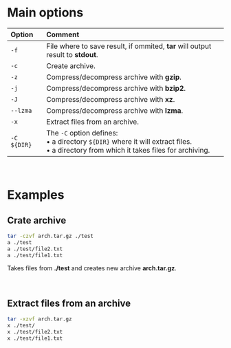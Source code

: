 # Main options
|Option|Comment|
|:-----|:------|
|``-f``|File where to save result, if ommited, **tar** will output result to **stdout**.|
|``-c``|Create archive.|
|``-z``|Compress/decompress archive with **gzip**.|
|``-j``|Compress/decompress  archive with **bzip2**.|
|``-J``|Compress/decompress  archive with **xz**.|
|``--lzma``|Compress/decompress  archive with **lzma**.|
|``-x``|Extract files from an archive.|
|``-C ${DIR}``|The ``-C`` option defines:<br>• a directory ``${DIR}`` where it will extract files.<br>• a directory from which it takes files for archiving.|

<br>

# Examples
## Crate archive
```bash
tar -czvf arch.tar.gz ./test
a ./test
a ./test/file2.txt
a ./test/file1.txt
```

Takes files from **./test** and creates new archive **arch.tar.gz**.

<br>

## Extract files from an archive
```bash
tar -xzvf arch.tar.gz
x ./test/
x ./test/file2.txt
x ./test/file1.txt
```
